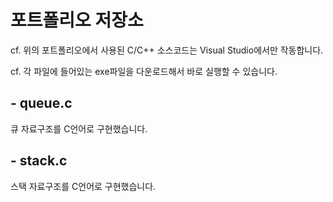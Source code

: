 # 포트폴리오 저장소
cf. 위의 포트폴리오에서 사용된 C/C++ 소스코드는 Visual Studio에서만 작동합니다. 

cf. 각 파일에 들어있는 exe파일을 다운로드해서 바로 실행할 수 있습니다.    


## - queue.c
큐 자료구조를 C언어로 구현했습니다.

## - stack.c
스택 자료구조를 C언어로 구현했습니다.
